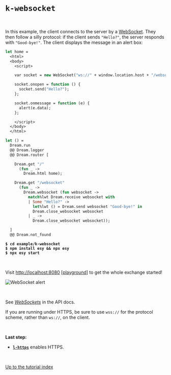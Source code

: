 # `k-websocket`

<br>

In this example, the client connects to the server by a
[WebSocket](https://aantron.github.io/dream/#websockets). They then follow a
silly protocol: if the client sends `"Hello?"`, the server responds with
`"Good-bye!"`. The client displays the message in an alert box:

```ocaml
let home =
  <html>
  <body>
    <script>

    var socket = new WebSocket("ws://" + window.location.host + "/websocket");

    socket.onopen = function () {
      socket.send("Hello?");
    };

    socket.onmessage = function (e) {
      alert(e.data);
    };

    </script>
  </body>
  </html>

let () =
  Dream.run
  @@ Dream.logger
  @@ Dream.router [

    Dream.get "/"
      (fun _ ->
        Dream.html home);

    Dream.get "/websocket"
      (fun _ ->
        Dream.websocket (fun websocket ->
          match%lwt Dream.receive websocket with
          | Some "Hello?" ->
            let%lwt () = Dream.send websocket "Good-bye!" in
            Dream.close_websocket websocket
          | _ ->
            Dream.close_websocket websocket));

  ]
  @@ Dream.not_found
```

<pre><code><b>$ cd example/k-websocket</b>
<b>$ npm install esy && npx esy</b>
<b>$ npx esy start</b></code></pre>

<br>

Visit [http://localhost:8080](http://localhost:8080)
[[playground](http://dream.as/k-websocket)] to get the whole exchange started!

![WebSocket alert](https://raw.githubusercontent.com/aantron/dream/master/docs/asset/websocket.png)

<br>

See [*WebSockets*](https://aantron.github.io/dream/#websockets) in the API docs.

If you are running under HTTPS, be sure to use `wss://` for the protocol scheme,
rather than `ws://`, on the client.

<br>

**Last step:**

- [**`l-https`**](../l-https#files) enables HTTPS.

<br>

[Up to the tutorial index](../#readme)
